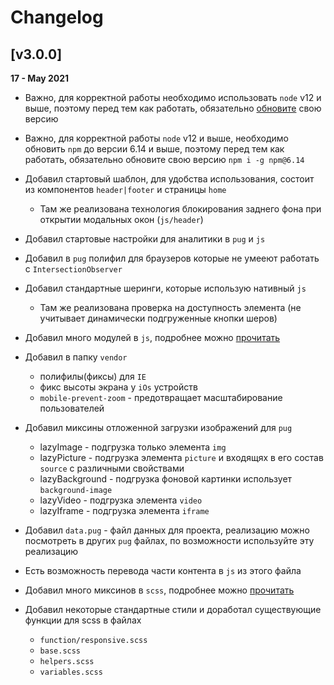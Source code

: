 # Changelog

## [v3.0.0]

**17 - May 2021**

- Важно, для корректной работы необходимо использовать `node` v12 и выше, поэтому перед тем как работать, обязательно [обновите](https://nodejs.org/ru/) свою версию

- Важно, для корректной работы `node` v12 и выше, необходимо обновить `npm` до версии 6.14 и выше, поэтому перед тем как работать, обязательно обновите свою версию `npm i -g npm@6.14`

- Добавил стартовый шаблон, для удобства использования, состоит из компонентов `header|footer` и страницы `home`
	- Там же реализована технология блокирования заднего фона при открытии модальных окон (`js/header`)

- Добавил стартовые настройки для аналитики в `pug` и `js`

- Добавил в `pug` полифил для браузеров которые не умееют работать с `IntersectionObserver`

- Добавил стандартные шеринги, которые использую нативный `js`
	- Там же реализована проверка на доступность элемента (не учитывает динамически подгруженные кнопки шеров)

- Добавил много модулей в `js`, подробнее можно [прочитать](https://github.com/ninelines-team/ninelines-docs/blob/master/29_helpers.md)

- Добавил в папку `vendor`
	- полифилы(фиксы) для `IE`
	- фикс высоты экрана у `iOs` устройств
	- `mobile-prevent-zoom` - предотвращает масштабирование пользователей

- Добавил миксины отложенной загрузки изображений для `pug`
	- lazyImage - подгрузка только элемента `img`
	- lazyPicture - подгрузка элемента `picture` и входящях в его состав `source` с различными свойствами
	- lazyBackground - подгрузка фоновой картинки использует `background-image`
	- lazyVideo - подгрузка элемента `video`
	- lazyIframe - подгрузка элемента `iframe`

- Добавил `data.pug` - файл данных для проекта, реализацию можно посмотреть в других `pug` файлах, по возможности используйте эту реализацию
- Есть возможность перевода части контента в `js` из этого файла

- Добавил много миксинов в `scss`, подробнее можно [прочитать](https://github.com/ninelines-team/ninelines-docs/blob/master/29_helpers.md)

- Добавил некоторые стандартные стили и доработал существующие функции для scss в файлах
	- `function/responsive.scss`
	- `base.scss`
	- `helpers.scss`
	- `variables.scss`
